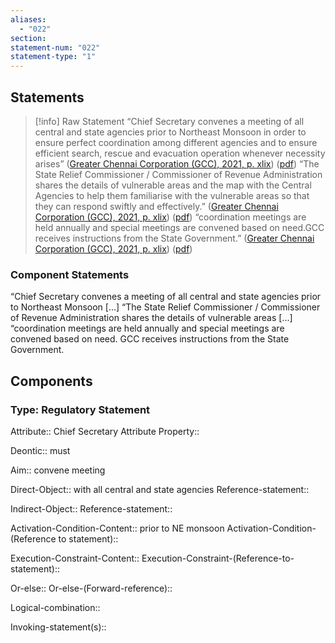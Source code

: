 ```yaml
---
aliases:
  - "022"
section: 
statement-num: "022"
statement-type: "1"
---
```

## Statements 
> [!info] Raw Statement
> “Chief Secretary convenes a meeting of all central and state agencies prior to Northeast Monsoon in order to ensure perfect coordination among different agencies and to ensure efficient search, rescue and evacuation operation whenever necessity arises” ([Greater Chennai Corporation (GCC), 2021, p. xlix](zotero://select/library/items/AZZSXLC8)) ([pdf](zotero://open-pdf/library/items/ZWDYK52D?page=49&annotation=6LSL8YKY))
> “The State Relief Commissioner / Commissioner of Revenue Administration shares the details of vulnerable areas and the map with the Central Agencies to help them familiarise with the vulnerable areas so that they can respond swiftly and effectively.” ([Greater Chennai Corporation (GCC), 2021, p. xlix](zotero://select/library/items/AZZSXLC8)) ([pdf](zotero://open-pdf/library/items/ZWDYK52D?page=49&annotation=7U4MZ24H))
> “coordination meetings are held annually and special meetings are convened based on need.GCC receives instructions from the State Government.” ([Greater Chennai Corporation (GCC), 2021, p. xlix](zotero://select/library/items/AZZSXLC8)) ([pdf](zotero://open-pdf/library/items/ZWDYK52D?page=49&annotation=4AM9ZNJX)) 
> 

### Component Statements
“Chief Secretary convenes a meeting of all central and state agencies prior to Northeast Monsoon \[...]
“The State Relief Commissioner / Commissioner of Revenue Administration shares the details of vulnerable areas \[...]
“coordination meetings are held annually and special meetings are convened based on need. GCC receives instructions from the State Government.
## Components
### Type: Regulatory Statement
Attribute:: Chief Secretary 
	Attribute Property::

Deontic:: must

Aim:: convene meeting

Direct-Object:: with all central and state agencies 
	Reference-statement::

Indirect-Object::
	Reference-statement::

Activation-Condition-Content:: prior to NE monsoon
	Activation-Condition-(Reference to statement)::

Execution-Constraint-Content::
	Execution-Constraint-(Reference-to-statement)::

Or-else::
	Or-else-(Forward-reference)::

Logical-combination::

Invoking-statement(s)::